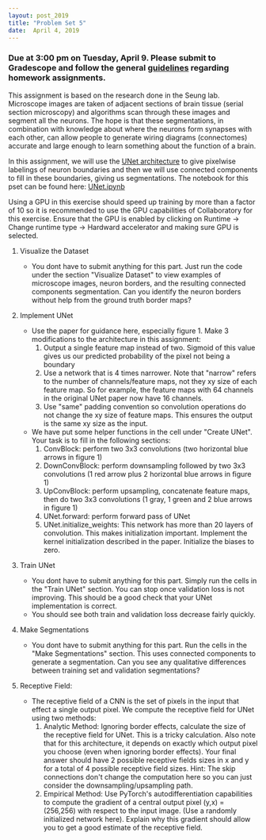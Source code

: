 ```yaml
---
layout: post_2019
title: "Problem Set 5"
date:  April 4, 2019
---
```


### Due at 3:00 pm on Tuesday, April 9. Please submit to Gradescope and follow the general [guidelines](https://cos485.github.io/2019/02/12/homework-guidelines.htm) regarding homework assignments.

This assignment is based on the research done in the Seung lab. Microscope images are taken of adjacent sections of brain tissue (serial section microscopy) and algorithms scan through these images and segment all the neurons. The hope is that these segmentations, in combination with knowledge about where the neurons form synapses with each other, can allow people to generate wiring diagrams (connectomes) accurate and large enough to learn something about the function of a brain.

In this assignment, we will use the [UNet architecture](https://arxiv.org/pdf/1505.04597.pdf) to give pixelwise labelings of neuron boundaries and then we will use connected components to fill in these boundaries, giving us segmentations. The notebook for this pset can be found here: [UNet.ipynb](https://drive.google.com/open?id=1XT3fq9uXxSPPHyHaxhFNzA-cjcKwtn-6)

Using a GPU in this exercise should speed up training by more than a factor of 10 so it is recommended to use the GPU capabilities of Collaboratory for this exercise. Ensure that the GPU is enabled by clicking on Runtime -> Change runtime type -> Hardward accelerator and making sure GPU is selected.

1. Visualize the Dataset
   - You dont have to submit anything for this part. Just run the code under the section "Visualize Dataset" to view examples of microscope images, neuron borders, and the resulting connected components segmentation. Can you identify the neuron borders without help from the ground truth border maps?

2. Implement UNet

   - Use the paper for guidance here, especially figure 1. Make 3 modifications to the architecture in this assignment:
     1. Output a single feature map instead of two. Sigmoid of this value gives us our predicted probability of the pixel not being a boundary
     2. Use a network that is 4 times narrower. Note that "narrow" refers to the number of channels/feature maps, not they xy size of each feature map. So for example, the feature maps with 64 channels in the original UNet paper now have 16 channels.
     3. Use "same" padding convention so convolution operations do not change the xy size of feature maps. This ensures the output is the same xy size as the input.
   - We have put some helper functions in the cell under "Create UNet". Your task is to fill in the following sections:
     1. ConvBlock: perform two 3x3 convolutions (two horizontal blue arrows in figure 1)
     2. DownConvBlock: perform downsampling followed by two 3x3 convolutions (1 red arrow plus 2 horizontal blue arrows in figure 1)
     3. UpConvBlock: perform upsampling, concatenate feature maps, then do two 3x3 convolutions (1 gray, 1 green and 2 blue arrows in figure 1)
     4. UNet.forward: perform forward pass of UNet
     5. UNet.initialize_weights: This network has more than 20 layers of convolution. This makes initialization important. Implement the kernel initialization described in the paper. Initialize the biases to zero.

3. Train UNet
   - You dont have to submit anything for this part. Simply run the cells in the "Train UNet" section. You can stop once validation loss is not improving. This should be a good check that your UNet implementation is correct.
   - You should see both train and validation loss decrease fairly quickly.

4. Make Segmentations
   - You dont have to submit anything for this part. Run the cells in the "Make Segmentations" section. This uses connected components to generate a segmentation. Can you see any qualitative differences between training set and validation segmentations?

5. Receptive Field:
   - The receptive field of a CNN is the set of pixels in the input that effect a single output pixel. We compute the receptive field for UNet using two methods:
     1. Analytic Method: Ignoring border effects, calculate the size of the receptive field for UNet. This is a tricky calculation. Also note that for this architecture, it depends on exactly which output pixel you choose (even when ignoring border effects). Your final answer should have 2 possible receptive fields sizes in x and y for a total of 4 possible receptive field sizes. Hint: The skip connections don't change the computation here so you can just consider the downsampling/upsampling path.
     2. Empirical Method: Use PyTorch's autodifferentiation capabilities to compute the gradient of a central output pixel (y,x) = (256,256) with respect to the input image. (Use a randomly initialized network here). Explain why this gradient should allow you to get a good estimate of the receptive field.
